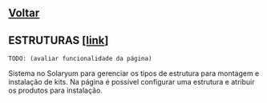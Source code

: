 [Voltar](./00_INDEX.md)
---

## ESTRUTURAS [[link](https://sandbox.solaryum.com.br/fotus-yfe/configuracoes/estruturas)]

`TODO: (avaliar funcionalidade da página)`

Sistema no Solaryum para gerenciar os tipos de estrutura para montagem e instalação de kits. Na página é possível
configurar uma estrutura e atribuir os produtos para instalação.
